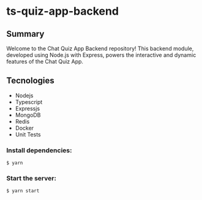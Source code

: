 # ts-quiz-app-backend

## Summary

Welcome to the Chat Quiz App Backend repository! This backend module, developed using Node.js with Express, powers the interactive and dynamic features of the Chat Quiz App.

## Tecnologies
- Nodejs
- Typescript
- Expressjs
- MongoDB
- Redis
- Docker
- Unit Tests

### Install dependencies:

```console
$ yarn
```

### Start the server:

```console
$ yarn start
```
